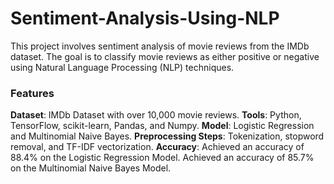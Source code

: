 # Sentiment-Analysis-Using-NLP
This project involves sentiment analysis of movie reviews from the IMDb dataset. The goal is to classify movie reviews as either positive or negative using Natural Language Processing (NLP) techniques.

### Features
**Dataset**: IMDb Dataset with over 10,000 movie reviews.
**Tools**: Python, TensorFlow, scikit-learn, Pandas, and Numpy.
**Model**: Logistic Regression and Multinomial Naive Bayes.
**Preprocessing Steps**: Tokenization, stopword removal, and TF-IDF vectorization.
**Accuracy**: Achieved an accuracy of 88.4% on the Logistic Regression Model.
              Achieved an accuracy of 85.7% on the Multinomial Naive Bayes Model.
